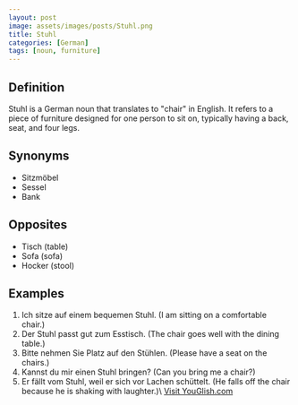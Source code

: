 ```yaml
---
layout: post
image: assets/images/posts/Stuhl.png
title: Stuhl
categories: [German]
tags: [noun, furniture]
---
```


## Definition
Stuhl is a German noun that translates to "chair" in English. It refers to a piece of furniture designed for one person to sit on, typically having a back, seat, and four legs. 

## Synonyms
- Sitzmöbel
- Sessel
- Bank

## Opposites
- Tisch (table)
- Sofa (sofa)
- Hocker (stool)

## Examples
1. Ich sitze auf einem bequemen Stuhl. (I am sitting on a comfortable chair.)
2. Der Stuhl passt gut zum Esstisch. (The chair goes well with the dining table.)
3. Bitte nehmen Sie Platz auf den Stühlen. (Please have a seat on the chairs.)
4. Kannst du mir einen Stuhl bringen? (Can you bring me a chair?)
5. Er fällt vom Stuhl, weil er sich vor Lachen schüttelt. (He falls off the chair because he is shaking with laughter.)\ <a id="yg-widget-0" class="youglish-widget" data-query="Stuhl" data-lang="german" data-components="8412" data-auto-start="0" data-bkg-color="theme_light" data-title="How%20to%20pronounce%20Stuhl%20in%20German"  rel="nofollow" href="https://youglish.com">Visit YouGlish.com</a><script async src="https://youglish.com/public/emb/widget.js" charset="utf-8"></script>